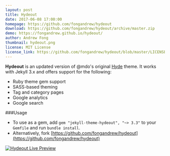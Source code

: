 ```yaml
---
layout: post
title: Hydeout
date: 2017-06-08 17:00:00
homepage: https://github.com/fongandrew/hydeout
download: https://github.com/fongandrew/hydeout/archive/master.zip
demo: https://fongandrew.github.io/hydeout/
author: Andrew Fong
thumbnail: hydeout.png
license: MIT License
license_link: https://github.com/fongandrew/hydeout/blob/master/LICENSE.md
---
```


**Hydeout** is an updated version of @mdo's original
[Hyde](https://github.com/poole/hyde) theme. It works with Jekyll 3.x
and offers support for the following:

- Ruby theme gem support
- SASS-based theming
- Tag and category pages
- Google analytics
- Google search

###Usage

- To use as a gem, add `gem "jekyll-theme-hydeout", "~> 3.3"` to your `Gemfile` and run `bundle install`.
- Alternatively, fork [https://github.com/fongandrew/hydeout](https://github.com/fongandrew/hydeout)

[![Hydeout Live Preview](https://raw.githubusercontent.com/fongandrew/hydeout/master/_screenshots/1.png)](https://fongandrew.github.io/hydeout/)

